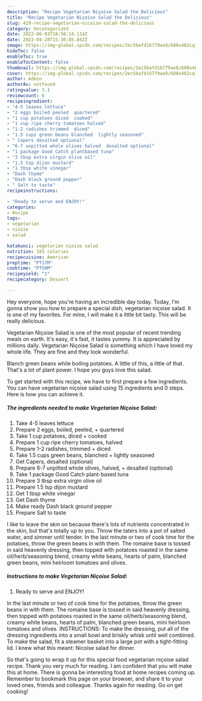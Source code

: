 ```yaml
---
description: "Recipe Vegetarian Niçoise Salad the Delicious"
title: "Recipe Vegetarian Niçoise Salad the Delicious"
slug: 429-recipe-vegetarian-nicoise-salad-the-delicious
category: Uncategorized
date: 2022-06-03T18:50:14.114Z
date: 2023-04-28T15:30:05.842Z
image: https://img-global.cpcdn.com/recipes/2ec5bafd16779ae8/680x482cq70/vegetarian-nicoise-salad-recipe-main-photo.jpg
hideToc: false
enableToc: true
enableTocContent: false
thumbnail: https://img-global.cpcdn.com/recipes/2ec5bafd16779ae8/680x482cq70/vegetarian-nicoise-salad-recipe-main-photo.jpg
cover: https://img-global.cpcdn.com/recipes/2ec5bafd16779ae8/680x482cq70/vegetarian-nicoise-salad-recipe-main-photo.jpg
author: Admin
authorAv: notfound
ratingvalue: 3.1
reviewcount: 6
recipeingredient:
- "4-5 leaves lettuce"
- "2 eggs boiled peeled  quartered"
- "1 cup potatoes diced  cooked"
- "1 cup ripe cherry tomatoes halved"
- "1-2 radishes trimmed  diced"
- "1.5 cups green beans blanched  lightly seasoned"
- " Capers desalted optional"
- "6-7 unpitted whole olives halved  desalted optional"
- "1 package Good Catch plantbased tuna"
- "3 tbsp extra virgin olive oil"
- "1.5 tsp dijon mustard"
- "1 tbsp white vinegar"
- "Dash thyme"
- "Dash black ground pepper"
- " Salt to taste"
recipeinstructions:

- "Ready to serve and ENJOY!"
categories:
- Recipe
tags:
- vegetarian
- nioise
- salad

katakunci: vegetarian nioise salad 
nutrition: 183 calories
recipecuisine: American
preptime: "PT17M"
cooktime: "PT50M"
recipeyield: "1"
recipecategory: Dessert

---
```



Hey everyone, hope you're having an incredible day today. Today, I'm gonna show you how to prepare a special dish, vegetarian niçoise salad. It is one of my favorites. For mine, I will make it a little bit tasty. This will be really delicious.

Vegetarian Niçoise Salad is one of the most popular of recent trending meals on earth. It's easy, it's fast, it tastes yummy. It is appreciated by millions daily. Vegetarian Niçoise Salad is something which I have loved my whole life. They are fine and they look wonderful.

Blanch green beans while boiling potatoes. A little of this, a little of that. That&#39;s a lot of plant power. I hope you guys love this salad.


To get started with this recipe, we have to first prepare a few ingredients. You can have vegetarian niçoise salad using 15 ingredients and 0 steps. Here is how you can achieve it.

<!--inarticleads1-->

##### The ingredients needed to make Vegetarian Niçoise Salad:

1. Take 4-5 leaves lettuce
1. Prepare 2 eggs, boiled, peeled, + quartered
1. Take 1 cup potatoes, diced + cooked
1. Prepare 1 cup ripe cherry tomatoes, halved
1. Prepare 1-2 radishes, trimmed + diced
1. Take 1.5 cups green beans, blanched + lightly seasoned
1. Get  Capers, desalted (optional)
1. Prepare 6-7 unpitted whole olives, halved, + desalted (optional)
1. Take 1 package Good Catch plant-based tuna
1. Prepare 3 tbsp extra virgin olive oil
1. Prepare 1.5 tsp dijon mustard
1. Get 1 tbsp white vinegar
1. Get Dash thyme
1. Make ready Dash black ground pepper
1. Prepare  Salt to taste


I like to leave the skin on because there&#39;s lots of nutrients concentrated in the skin, but that&#39;s totally up to you. Throw the taters into a pot of salted water, and simmer until tender. In the last minute or two of cook time for the potatoes, throw the green beans in with them. The romaine base is tossed in said heavenly dressing, then topped with potatoes roasted in the same oil/herb/seasoning blend, creamy white beans, hearts of palm, blanched green beans, mini heirloom tomatoes and olives. 

<!--inarticleads2-->

##### Instructions to make Vegetarian Niçoise Salad:


1. Ready to serve and ENJOY!

In the last minute or two of cook time for the potatoes, throw the green beans in with them. The romaine base is tossed in said heavenly dressing, then topped with potatoes roasted in the same oil/herb/seasoning blend, creamy white beans, hearts of palm, blanched green beans, mini heirloom tomatoes and olives. INSTRUCTIONS: To make the dressing, put all of the dressing ingredients into a small bowl and briskly whisk until well combined. To make the salad, fit a steamer basket into a large pot with a tight-fitting lid. I knew what this meant: Nicoise salad for dinner. 

So that's going to wrap it up for this special food vegetarian niçoise salad recipe. Thank you very much for reading. I am confident that you will make this at home. There is gonna be interesting food at home recipes coming up. Remember to bookmark this page on your browser, and share it to your loved ones, friends and colleague. Thanks again for reading. Go on get cooking!

